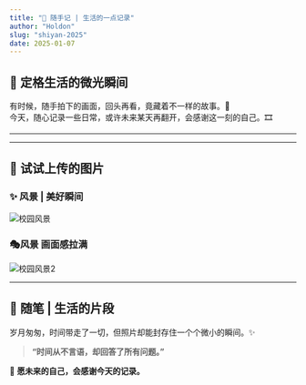 ```yaml
---
title: "🌿 随手记 | 生活的一点记录"
author: "Holdon"
slug: "shiyan-2025"
date: 2025-01-07
---
```

## 📸 **定格生活的微光瞬间**  

有时候，随手拍下的画面，回头再看，竟藏着不一样的故事。📖  
今天，随心记录一些日常，或许未来某天再翻开，会感谢这一刻的自己。🎞️  

---


---

## 🌟 试试上传的图片  

### ✨ 风景 | 美好瞬间
![校园风景](https://www.helloimg.com/i/2025/03/21/67dcbb9651133.jpg)

### 🎭风景 画面感拉满
![校园风景2](https://www.helloimg.com/i/2025/03/21/67dcbbaa87519.jpg)

---
## 💭 **随笔 | 生活的片段**  

岁月匆匆，时间带走了一切，但照片却能封存住一个个微小的瞬间。✨  

> **“时间从不言语，却回答了所有问题。”**  

📌 **愿未来的自己，会感谢今天的记录。**